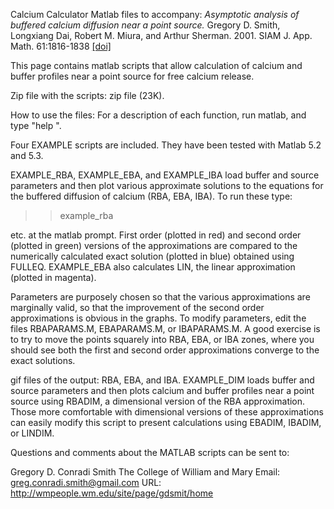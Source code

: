 Calcium Calculator
Matlab files to accompany:
*Asymptotic analysis of buffered calcium diffusion near a point source.* Gregory D. Smith, Longxiang Dai, Robert M. Miura, and Arthur Sherman. 2001. SIAM J. App. Math. 61:1816-1838 [[doi]](https://doi.org/10.1137/S0036139900368996)

This page contains matlab scripts that allow calculation of calcium and buffer profiles near a point source for free calcium release.

Zip file with the scripts: zip file (23K).

How to use the files:
For a description of each function, run matlab, and type "help ".

Four EXAMPLE scripts are included. They have been tested with Matlab 5.2 and 5.3.

EXAMPLE_RBA, EXAMPLE_EBA, and EXAMPLE_IBA load buffer and source parameters and then plot various approximate solutions to the equations for the buffered diffusion of calcium (RBA, EBA, IBA). To run these type:

>> example_rba

etc. at the matlab prompt. First order (plotted in red) and second order (plotted in green) versions of the approximations are compared to the numerically calculated exact solution (plotted in blue) obtained using FULLEQ. EXAMPLE_EBA also calculates LIN, the linear approximation (plotted in magenta).

Parameters are purposely chosen so that the various approximations are marginally valid, so that the improvement of the second order approximations is obvious in the graphs. To modify parameters, edit the files RBAPARAMS.M, EBAPARAMS.M, or IBAPARAMS.M. A good exercise is to try to move the points squarely into RBA, EBA, or IBA zones, where you should see both the first and second order approximations converge to the exact solutions.

gif files of the output: RBA, EBA, and IBA.
EXAMPLE_DIM loads buffer and source parameters and then plots calcium and buffer profiles near a point source using RBADIM, a dimensional version of the RBA approximation. Those more comfortable with dimensional versions of these approximations can easily modify this script to present calculations using EBADIM, IBADIM, or LINDIM.

Questions and comments about the MATLAB scripts can be sent to:

Gregory D. Conradi Smith
The College of William and Mary
Email: greg.conradi.smith@gmail.com
URL: http://wmpeople.wm.edu/site/page/gdsmit/home
